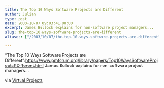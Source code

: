```yaml
---
title: The Top 10 Ways Software Projects are Different
author: Julian
type: post
date: 2003-10-07T09:03:41+00:00
excerpt: James Bullock explains for non-software project managers...
slug: the-top-10-ways-software-projects-are-different 
aliases: ["/2003/10/07/the-top-10-ways-software-projects-are-different"]

---
```

&#8220;The Top 10 Ways Software Projects are Different&#8221;:https://www.pmforum.org/library/papers/Top10WaysSoftwareProjectsRDifferent.html James Bullock explains for non-software project managers&#8230;
  
via [Virtual Projects][1]

 [1]: https://www.vrtprj.com/weblog/